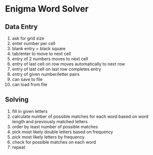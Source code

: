 # Enigma Word Solver

## Data Entry
1. ask for grid size
1. enter number per cell
1. blank entry = black square
1. tab/enter to move to next cell
1. entry of 2 numbers moves to next cell
1. entry of last cell on row moves automatically to next row
1. entry of last cell on last row completes entry
1. entry of given number/letter pairs
1. can save to file
1. can load from file

## Solving
1. fill in given letters
1. calculate number of possible matches for each word based on word length and previously matched letters
1. order by least number of possible matches
1. pick most likely double letters based on frequency
1. pick most likely letters by frequency
1. check for possible matches on each word
1. repeat 


